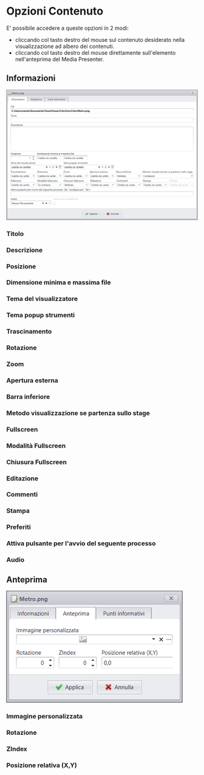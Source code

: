 # Opzioni Contenuto

E' possibile accedere a queste opzioni in 2 modi:

* cliccando col tasto destro del mouse sul contenuto desiderato nella visualizzazione ad albero dei contenuti.
* cliccando col tasto destro del mouse direttamente sull'elemento nell'anteprima del Media Presenter.

## Informazioni
![](/img/content_option_1.png)

### Titolo

### Descrizione

### Posizione

### Dimensione minima e massima file

### Tema del visualizzatore

### Tema popup strumenti

### Trascinamento

### Rotazione

### Zoom

### Apertura esterna

### Barra inferiore

### Metodo visualizzazione se partenza sullo stage

### Fullscreen

### Modalità Fullscreen

### Chiusura Fullscreen

### Editazione

### Commenti

### Stampa

### Preferiti

### Attiva pulsante per l'avvio del seguente processo

### Audio


## Anteprima
![](/img/content_option_2.png)

### Immagine personalizzata

### Rotazione

### ZIndex

### Posizione relativa (X,Y)
